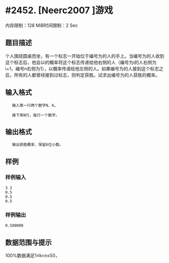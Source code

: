 # #2452. [Neerc2007 ]游戏

内存限制：128 MiB时间限制：2 Sec

## 题目描述

个人围绕圆桌而坐，有一个标志一开始位于编号为的人的手上。当编号为的人收到这个标志后，他会以的概率将这个标志传递给他右侧的人（编号为i的人右侧为i+1，编号n右侧为1），以概率传递给他左侧的人。如果编号为的人接到这个标志之后，所有的人都曾经接到过标志，则判定获胜。试求出编号为的人获胜的概率。

## 输入格式

       输入第一行两个数字N，K。

       接下来N行，每行一个数字。

## 输出格式

 

       输出获胜概率，保留6位小数。

## 样例

### 样例输入

    
    3 2
    0.5
    0.5
    0.5
    

### 样例输出

    
    0.500000
    
    

## 数据范围与提示

100%数据满足1&le;k<n&le;50，

